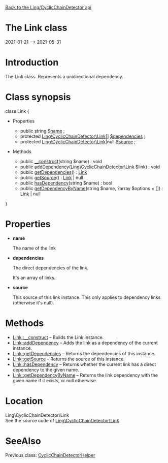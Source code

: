 [Back to the Ling/CyclicChainDetector api](https://github.com/lingtalfi/CyclicChainDetector/blob/master/doc/api/Ling/CyclicChainDetector.md)



The Link class
================
2021-01-21 --> 2021-05-31






Introduction
============

The Link class.
Represents a unidirectional dependency.



Class synopsis
==============


class <span class="pl-k">Link</span>  {

- Properties
    - public string [$name](#property-name) ;
    - protected [Ling\CyclicChainDetector\Link[]](https://github.com/lingtalfi/CyclicChainDetector/blob/master/doc/api/Ling/CyclicChainDetector/Link.md) [$dependencies](#property-dependencies) ;
    - protected [Ling\CyclicChainDetector\Link](https://github.com/lingtalfi/CyclicChainDetector/blob/master/doc/api/Ling/CyclicChainDetector/Link.md)|null [$source](#property-source) ;

- Methods
    - public [__construct](https://github.com/lingtalfi/CyclicChainDetector/blob/master/doc/api/Ling/CyclicChainDetector/Link/__construct.md)(string $name) : void
    - public [addDependency](https://github.com/lingtalfi/CyclicChainDetector/blob/master/doc/api/Ling/CyclicChainDetector/Link/addDependency.md)([Ling\CyclicChainDetector\Link](https://github.com/lingtalfi/CyclicChainDetector/blob/master/doc/api/Ling/CyclicChainDetector/Link.md) $link) : void
    - public [getDependencies](https://github.com/lingtalfi/CyclicChainDetector/blob/master/doc/api/Ling/CyclicChainDetector/Link/getDependencies.md)() : [Link](https://github.com/lingtalfi/CyclicChainDetector/blob/master/doc/api/Ling/CyclicChainDetector/Link.md)
    - public [getSource](https://github.com/lingtalfi/CyclicChainDetector/blob/master/doc/api/Ling/CyclicChainDetector/Link/getSource.md)() : [Link](https://github.com/lingtalfi/CyclicChainDetector/blob/master/doc/api/Ling/CyclicChainDetector/Link.md) | null
    - public [hasDependency](https://github.com/lingtalfi/CyclicChainDetector/blob/master/doc/api/Ling/CyclicChainDetector/Link/hasDependency.md)(string $name) : bool
    - public [getDependencyByName](https://github.com/lingtalfi/CyclicChainDetector/blob/master/doc/api/Ling/CyclicChainDetector/Link/getDependencyByName.md)(string $name, ?array $options = []) : [Link](https://github.com/lingtalfi/CyclicChainDetector/blob/master/doc/api/Ling/CyclicChainDetector/Link.md) | null

}




Properties
=============

- <span id="property-name"><b>name</b></span>

    The name of the link
    
    

- <span id="property-dependencies"><b>dependencies</b></span>

    The direct dependencies of the link.
    
    It's an array of links.
    
    

- <span id="property-source"><b>source</b></span>

    This source of this link instance.
    This only applies to dependency links (otherwise it's null).
    
    



Methods
==============

- [Link::__construct](https://github.com/lingtalfi/CyclicChainDetector/blob/master/doc/api/Ling/CyclicChainDetector/Link/__construct.md) &ndash; Builds the Link instance.
- [Link::addDependency](https://github.com/lingtalfi/CyclicChainDetector/blob/master/doc/api/Ling/CyclicChainDetector/Link/addDependency.md) &ndash; Adds the link as a dependency of the current instance.
- [Link::getDependencies](https://github.com/lingtalfi/CyclicChainDetector/blob/master/doc/api/Ling/CyclicChainDetector/Link/getDependencies.md) &ndash; Returns the dependencies of this instance.
- [Link::getSource](https://github.com/lingtalfi/CyclicChainDetector/blob/master/doc/api/Ling/CyclicChainDetector/Link/getSource.md) &ndash; Returns the source of this instance.
- [Link::hasDependency](https://github.com/lingtalfi/CyclicChainDetector/blob/master/doc/api/Ling/CyclicChainDetector/Link/hasDependency.md) &ndash; Returns whether the current link has a direct dependency to the given name.
- [Link::getDependencyByName](https://github.com/lingtalfi/CyclicChainDetector/blob/master/doc/api/Ling/CyclicChainDetector/Link/getDependencyByName.md) &ndash; Returns the link dependency with the given name if it exists, or null otherwise.





Location
=============
Ling\CyclicChainDetector\Link<br>
See the source code of [Ling\CyclicChainDetector\Link](https://github.com/lingtalfi/CyclicChainDetector/blob/master/Link.php)



SeeAlso
==============
Previous class: [CyclicChainDetectorHelper](https://github.com/lingtalfi/CyclicChainDetector/blob/master/doc/api/Ling/CyclicChainDetector/Helper/CyclicChainDetectorHelper.md)<br>

